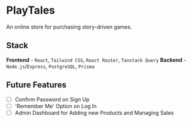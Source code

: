 # PlayTales

An online store for purchasing story-driven games.

## Stack

**Frontend** - `React`, `Tailwind CSS`, `React Router`, `Tanstack Query`
**Backend** - `Node.js`/`Express`, `PostgreSQL`, `Prisma`

## Future Features

- [ ] Confirm Password on Sign Up
- [ ] 'Remember Me' Option on Log In
- [ ] Admin Dashboard for Adding new Products and Managing Sales

